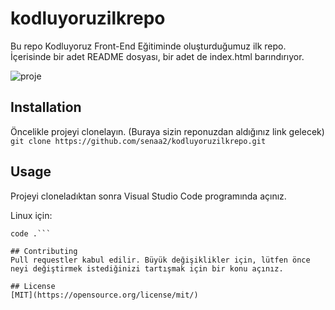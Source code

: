 # kodluyoruzilkrepo
Bu repo Kodluyoruz Front-End Eğitiminde oluşturduğumuz ilk repo. İçerisinde bir adet README dosyası, bir adet de index.html barındırıyor.

![proje](markdown.png)

## Installation
Öncelikle projeyi clonelayın. (Buraya sizin reponuzdan aldığınız link gelecek)
```git clone https://github.com/senaa2/kodluyoruzilkrepo.git```
## Usage
Projeyi cloneladıktan sonra Visual Studio Code programında açınız.

Linux için:

```cd kodluyoruzilkrepo
code .```

## Contributing
Pull requestler kabul edilir. Büyük değişiklikler için, lütfen önce neyi değiştirmek istediğinizi tartışmak için bir konu açınız.

## License
[MIT](https://opensource.org/license/mit/)

